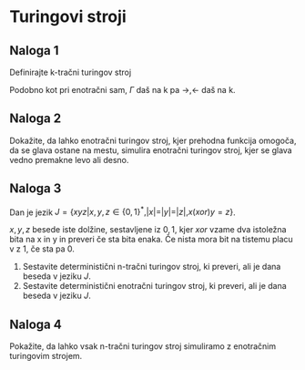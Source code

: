 # Turingovi stroji

## Naloga 1

Definirajte k-tračni turingov stroj

Podobno kot pri enotračni sam, $\Gamma$ daš na k pa ${\rightarrow, \leftarrow}$ daš na k.

## Naloga 2

Dokažite, da lahko enotračni turingov stroj, kjer prehodna funkcija omogoča, da se glava ostane na mestu, simulira enotračni turingov stroj, kjer se glava vedno premakne levo ali desno.

## Naloga 3

Dan je jezik $J = \{ xyz | x, y, z \in \{0, 1\}^*, |x| = |y| = |z|, x (xor) y = z \}$.

$x, y, z$ besede iste dolžine, sestavljene iz $0, 1$, kjer $xor$ vzame dva istoležna bita na x in y in preveri če sta bita enaka. Če nista mora bit na tistemu placu v z 1, če sta pa 0.

1. Sestavite deterministični n-tračni turingov stroj, ki preveri, ali je dana beseda v jeziku $J$.
2. Sestavite deterministični enotračni turingov stroj, ki preveri, ali je dana beseda v jeziku $J$.

## Naloga 4

Pokažite, da lahko vsak n-tračni turingov stroj simuliramo z enotračnim turingovim strojem.
